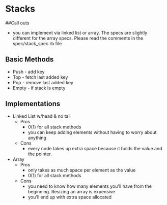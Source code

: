 # Stacks

##Call outs
- you can implement via linked list or array.  The specs are slightly different for the array specs.  Please read the comments in the spec/stack_spec.rb file

## Basic Methods
- Push - add key
- Top - fetch last added key
- Pop - remove last added key
- Empty - if stack is empty

## Implementations
- Linked List w/head & no tail
  - Pros
    - 0(1) for all stack methods
    - you can keep adding elements without having to worry about anything
  - Cons
    - every node takes up extra space because it holds the value and the pointer.
- Array
  - Pros
    - only takes as much space per element as the value
    - 0(1) for all stack methods
  - Cons
    - you need to know how many elements you'll have from the beginning.  Resizing an array is expensive
    - you'll end up with extra space allocated
